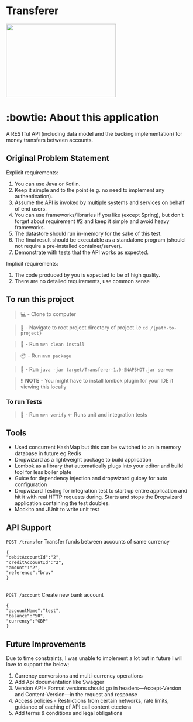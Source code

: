 # Transferer

<img src="https://i.imgur.com/Kqog97Y.jpg" width="300" height="200" />

#  :bowtie: About this application #
A RESTful API (including data model and the backing implementation) for money transfers between accounts.

##  Original Problem Statement ##
Explicit requirements:
1. You can use Java or Kotlin.
2. Keep it simple and to the point (e.g. no need to implement any authentication).
3. Assume the API is invoked by multiple systems and services on behalf of end users.
4. You can use frameworks/libraries if you like (except Spring), but don't forget about
requirement #2 and keep it simple and avoid heavy frameworks.
5. The datastore should run in-memory for the sake of this test.
6. The final result should be executable as a standalone program (should not require a
pre-installed container/server).
7. Demonstrate with tests that the API works as expected.

Implicit requirements:
1. The code produced by you is expected to be of high quality.
2. There are no detailed requirements, use common sense

##  To run this project ##

> :computer: -  Clone to computer

>  🧭 -  Navigate to root project directory of project i.e `cd /{path-to-project}`

> 🧹 -  Run `mvn clean install`

> :package: - Run  `mvn package`

> :runner: -  Run `java -jar target/Transferer-1.0-SNAPSHOT.jar server`

> :bangbang: **NOTE** -  You might have to install lombok plugin for your IDE if viewing this locally

###  To run Tests ###

> 🧹 -  Run `mvn verify` <- Runs unit and integration tests

##  Tools ##
- Used concurrent HashMap but this can be switched to an in memory database in future eg Redis
- Dropwizard as a lightweight package to build application
- Lombok as a library that automatically plugs into your editor and build tool for less boiler plate
- Guice for dependency injection and dropwizard guicey for auto configuration
- Dropwizard Testing for integration test to start up entire application and hit it with real HTTP requests during. Starts and stops the Dropwizard application containing the test doubles.
- Mockito and JUnit to write unit test

##  API Support ##
`POST /transfer`
Transfer funds between accounts of same currency
```
{
"debitAccountId":"2",
"creditAccountId":"2",
"amount":"2",
"reference":"bruv"
}
```
\
`POST /account`
Create new bank account
```
{
"accountName":"test",
"balance":"50",
"currency":"GBP"
}
```

##  Future Improvements ##
Due to time constraints, I was unable to implement a lot but in future I will love to support the below;
1. Currency conversions and multi-currency operations
2. Add Api documentation like Swagger
3. Version API - Format versions should go in headers—Accept-Version and Content-Version—in the request and response
4. Access policies - Restrictions from certain networks, rate limits, guidance of caching of API call content
   etcetera
5. Add terms & conditions and legal obligations



